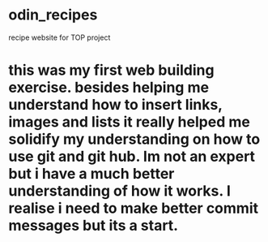 # odin_recipes
recipe website for TOP project
# this was my first web building exercise. besides helping me understand how to insert links, images and lists it really helped me solidify my understanding on how to use git and git hub. Im not an expert but i have a much better understanding of how it works. I realise i need to make better commit messages but its a start.